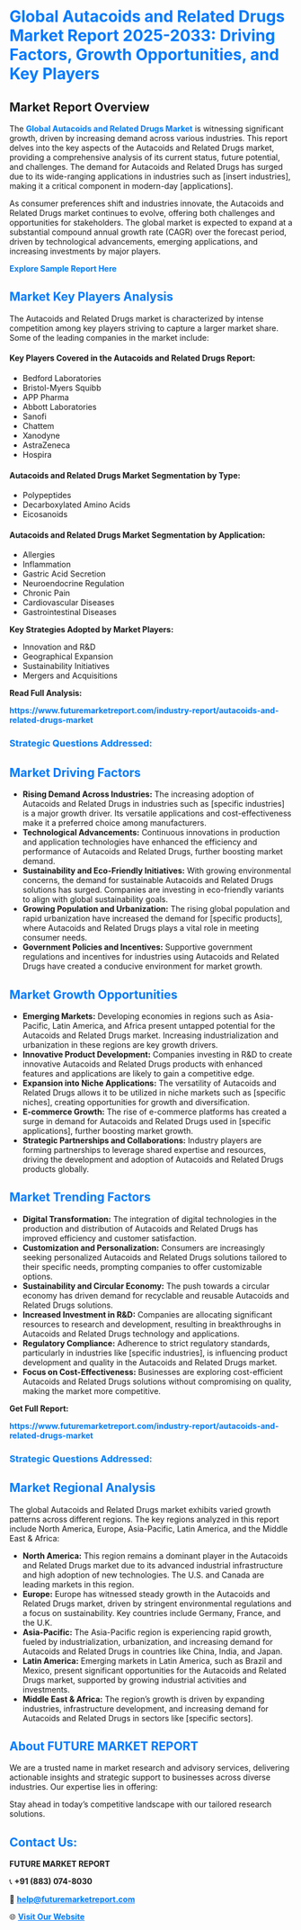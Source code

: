 <h1 style="color: #007BFF;">Global Autacoids and Related Drugs Market Report 2025-2033: Driving Factors, Growth Opportunities, and Key Players</h1>

<section id="overview">
<h2>Market Report Overview</h2>
<p>The <a href="https://www.futuremarketreport.com/industry-report/autacoids-and-related-drugs-market" style="color: #007BFF; text-decoration: none;"><strong>Global Autacoids and Related Drugs Market</strong></a> is witnessing significant growth, driven by increasing demand across various industries. This report delves into the key aspects of the Autacoids and Related Drugs market, providing a comprehensive analysis of its current status, future potential, and challenges. The demand for Autacoids and Related Drugs has surged due to its wide-ranging applications in industries such as [insert industries], making it a critical component in modern-day [applications].</p>
<p>As consumer preferences shift and industries innovate, the Autacoids and Related Drugs market continues to evolve, offering both challenges and opportunities for stakeholders. The global market is expected to expand at a substantial compound annual growth rate (CAGR) over the forecast period, driven by technological advancements, emerging applications, and increasing investments by major players.</p>
</section>

<section id="overview">
<p><a href="https://www.futuremarketreport.com/request-sample/reportId=103404" style="color: #007BFF; text-decoration: none;"><strong>Explore Sample Report Here</strong></a></p>
</section>

<section id="key-players">
<h2 style="color: #007BFF;">Market Key Players Analysis</h2>
<p>The Autacoids and Related Drugs market is characterized by intense competition among key players striving to capture a larger market share. Some of the leading companies in the market include:</p>
<h4>Key Players Covered in the Autacoids and Related Drugs Report:</h4>
<ul><li>Bedford Laboratories</li><li>Bristol-Myers Squibb</li><li>APP Pharma</li><li>Abbott Laboratories</li><li>Sanofi</li><li>Chattem</li><li>Xanodyne</li><li>AstraZeneca</li><li>Hospira</li></ul>
<h4>Autacoids and Related Drugs Market Segmentation by Type:</h4>
<ul><li>Polypeptides</li><li>Decarboxylated Amino Acids</li><li>Eicosanoids</li></ul>

<h4>Autacoids and Related Drugs Market Segmentation by Application:</h4>
<ul><li>Allergies</li><li>Inflammation</li><li>Gastric Acid Secretion</li><li>Neuroendocrine Regulation</li><li>Chronic Pain</li><li>Cardiovascular Diseases</li><li>Gastrointestinal Diseases</li></ul>
<p><strong>Key Strategies Adopted by Market Players:</strong></p>
<ul>
<li>Innovation and R&D</li>
<li>Geographical Expansion</li>
<li>Sustainability Initiatives</li>
<li>Mergers and Acquisitions</li>
</ul>
</section>

<section>
<p><strong>Read Full Analysis: </strong></p><a href="https://www.futuremarketreport.com/industry-report/autacoids-and-related-drugs-market" style="color: #007BFF; text-decoration: none;"><strong>https://www.futuremarketreport.com/industry-report/autacoids-and-related-drugs-market</strong></a>
<h3 style="color: #007BFF;">Strategic Questions Addressed:</h3>
</section>

<section id="driving-factors">
<h2 style="color: #007BFF;">Market Driving Factors</h2>
<ul>
<li><strong>Rising Demand Across Industries:</strong> The increasing adoption of Autacoids and Related Drugs in industries such as [specific industries] is a major growth driver. Its versatile applications and cost-effectiveness make it a preferred choice among manufacturers.</li>
<li><strong>Technological Advancements:</strong> Continuous innovations in production and application technologies have enhanced the efficiency and performance of Autacoids and Related Drugs, further boosting market demand.</li>
<li><strong>Sustainability and Eco-Friendly Initiatives:</strong> With growing environmental concerns, the demand for sustainable Autacoids and Related Drugs solutions has surged. Companies are investing in eco-friendly variants to align with global sustainability goals.</li>
<li><strong>Growing Population and Urbanization:</strong> The rising global population and rapid urbanization have increased the demand for [specific products], where Autacoids and Related Drugs plays a vital role in meeting consumer needs.</li>
<li><strong>Government Policies and Incentives:</strong> Supportive government regulations and incentives for industries using Autacoids and Related Drugs have created a conducive environment for market growth.</li>
</ul>
</section>

<section id="growth-opportunities">
<h2 style="color: #007BFF;">Market Growth Opportunities</h2>
<ul>
<li><strong>Emerging Markets:</strong> Developing economies in regions such as Asia-Pacific, Latin America, and Africa present untapped potential for the Autacoids and Related Drugs market. Increasing industrialization and urbanization in these regions are key growth drivers.</li>
<li><strong>Innovative Product Development:</strong> Companies investing in R&D to create innovative Autacoids and Related Drugs products with enhanced features and applications are likely to gain a competitive edge.</li>
<li><strong>Expansion into Niche Applications:</strong> The versatility of Autacoids and Related Drugs allows it to be utilized in niche markets such as [specific niches], creating opportunities for growth and diversification.</li>
<li><strong>E-commerce Growth:</strong> The rise of e-commerce platforms has created a surge in demand for Autacoids and Related Drugs used in [specific applications], further boosting market growth.</li>
<li><strong>Strategic Partnerships and Collaborations:</strong> Industry players are forming partnerships to leverage shared expertise and resources, driving the development and adoption of Autacoids and Related Drugs products globally.</li>
</ul>
</section>

<section id="trending-factors">
<h2 style="color: #007BFF;">Market Trending Factors</h2>
<ul>
<li><strong>Digital Transformation:</strong> The integration of digital technologies in the production and distribution of Autacoids and Related Drugs has improved efficiency and customer satisfaction.</li>
<li><strong>Customization and Personalization:</strong> Consumers are increasingly seeking personalized Autacoids and Related Drugs solutions tailored to their specific needs, prompting companies to offer customizable options.</li>
<li><strong>Sustainability and Circular Economy:</strong> The push towards a circular economy has driven demand for recyclable and reusable Autacoids and Related Drugs solutions.</li>
<li><strong>Increased Investment in R&D:</strong> Companies are allocating significant resources to research and development, resulting in breakthroughs in Autacoids and Related Drugs technology and applications.</li>
<li><strong>Regulatory Compliance:</strong> Adherence to strict regulatory standards, particularly in industries like [specific industries], is influencing product development and quality in the Autacoids and Related Drugs market.</li>
<li><strong>Focus on Cost-Effectiveness:</strong> Businesses are exploring cost-efficient Autacoids and Related Drugs solutions without compromising on quality, making the market more competitive.</li>
</ul>
</section>

<section>
<p><strong>Get Full Report: </strong></p><a href="https://www.futuremarketreport.com/industry-report/autacoids-and-related-drugs-market" style="color: #007BFF; text-decoration: none;"><strong>https://www.futuremarketreport.com/industry-report/autacoids-and-related-drugs-market</strong></a>
<h3 style="color: #007BFF;">Strategic Questions Addressed:</h3>
</section>


<section id="regional-analysis">
<h2 style="color: #007BFF;">Market Regional Analysis</h2>
<p>The global Autacoids and Related Drugs market exhibits varied growth patterns across different regions. The key regions analyzed in this report include North America, Europe, Asia-Pacific, Latin America, and the Middle East & Africa:</p>
<ul>
<li><strong>North America:</strong> This region remains a dominant player in the Autacoids and Related Drugs market due to its advanced industrial infrastructure and high adoption of new technologies. The U.S. and Canada are leading markets in this region.</li>
<li><strong>Europe:</strong> Europe has witnessed steady growth in the Autacoids and Related Drugs market, driven by stringent environmental regulations and a focus on sustainability. Key countries include Germany, France, and the U.K.</li>
<li><strong>Asia-Pacific:</strong> The Asia-Pacific region is experiencing rapid growth, fueled by industrialization, urbanization, and increasing demand for Autacoids and Related Drugs in countries like China, India, and Japan.</li>
<li><strong>Latin America:</strong> Emerging markets in Latin America, such as Brazil and Mexico, present significant opportunities for the Autacoids and Related Drugs market, supported by growing industrial activities and investments.</li>
<li><strong>Middle East & Africa:</strong> The region’s growth is driven by expanding industries, infrastructure development, and increasing demand for Autacoids and Related Drugs in sectors like [specific sectors].</li>
</ul>
</section>

<footer>
<h2 style="color: #007BFF;">About FUTURE MARKET REPORT</h2>
<p>We are a trusted name in market research and advisory services, delivering actionable insights and strategic support to businesses across diverse industries. Our expertise lies in offering:</p>

<p>Stay ahead in today’s competitive landscape with our tailored research solutions.</p>

<h2 style="color: #007BFF;">Contact Us:</h2>
<p><strong>FUTURE MARKET REPORT</strong></p>
<p>📞 <strong>+91 (883) 074-8030</strong></p>
<p>📧 <strong><a href="mailto:help@futuremarketreport.com" style="color: #007BFF;">help@futuremarketreport.com</a></strong></p>
<p>🌐 <strong><a href="https://www.futuremarketreport.com/" style="color: #007BFF;">Visit Our Website</a></strong></p>
</footer>